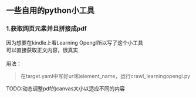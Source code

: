 ## 一些自用的python小工具

### 1.获取网页元素并且拼接成pdf
因为想要在kindle上看Learning Opengl所以写了这个小工具<br>
可以直接获取正文内容，很真实<br>
<br>
用法：
>在target.yaml中写好url和element_name，运行crawl_learningopengl.py <br>

TODO:动态调整pdf的canvas大小以适应不同的内容<br>


